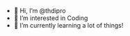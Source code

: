 - 👋 Hi, I’m @thdipro
- 👀 I’m interested in Coding
- 🌱 I’m currently learning a lot of things!

<!---
thdipro/thdipro is a ✨ special ✨ repository because its `README.md` (this file) appears on your GitHub profile.
You can click the Preview link to take a look at your changes.
--->
